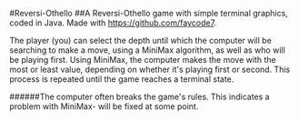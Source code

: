 #Reversi-Othello 
##A Reversi-Othello game with simple terminal graphics, coded in Java. Made with https://github.com/faycode7.

The player (you) can select the depth until which the computer will be searching to make a move, using
a MiniMax algorithm, as well as who will be playing first. Using MiniMax, the computer makes the move 
with the most or least value, depending on whether it's playing first or second. This process is 
repeated until the game reaches a terminal state.

######The computer often breaks the game's rules. This indicates a problem with MiniMax- will be fixed at some point.
